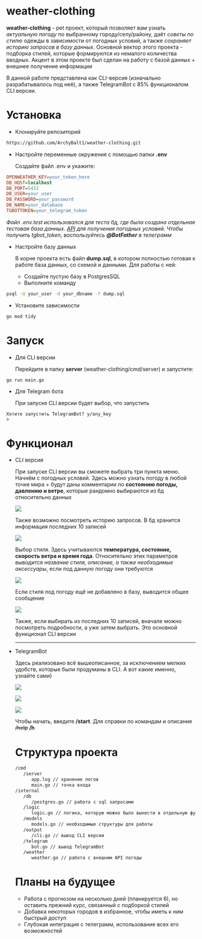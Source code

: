 # weather-clothing

__weather-clothing__ - pet проект, который позволяет вам узнать _актуальную погоду_ по выбранному городу/селу/району, даёт _советы по стилю_ одежды в зависимости от погодных условий, а также _сохраняет историю запросов в базу данных_. Основной вектор этого проекта - подборка стилей, которые формируются из немалого количества вводных. Акцент в этом проекте был сделан на работу с базой данных + внешнее получение информации

В данной работе представлена как CLI-версия (изначально разрабатывалось под неё), а также TelegramBot с 85% функционалом CLI версии.
# Установка
* Клонируйте репозиторий

```bash
https://github.com/ArchyBalt1/weather-clothing.git
```
* Настройте переменные окружения с помощью папки __.env__
  
  Создайте файл .env и укажите:
```ini
OPENWEATHER_KEY=your_token_here
DB_HOST=localhost
DB_PORT=5432
DB_USER=your_user
DB_PASSWORD=your_password
DB_NAME=your_database
TGBOTTOKEN=your_telegram_token
```
_Файл .env.test использовался для теста бд, где была создана отдельная тестовая база данных. [API](https://openweathermap.org/api) для получения погодных условий. Чтобы получить tgbot_token, воспользуйтесь **@BotFather** в телеграмм_
* Настройте базу данных
  
  В корне проекта есть файл **dump.sql**, в котором полностью готовая к работе база данных, со схемой и данными. Для работы с ней:
    * Создайте пустую базу в PostgresSQL
    * Выполните команду
```bash
psql -U your_user -d your_dbname -f dump.sql
```
  * Установите зависимости
```bash
go mod tidy
```
# Запуск
* Для CLI версии

  Перейдите в папку **server** (weather-clothing/cmd/server) и запустите:
```bash
go run main.go
```
* Для Telegram бота
  
  При запуске CLI версии будет выбор, что запустить
```os.Stdin
Хотите запустить TelegramBot? y/any_key
>
```
# Функционал
* CLI версия
  
  При запуске CLI версии вы сможете выбрать три пункта меню. Начнём с погодных условий. Здесь можно узнать погоду в любой точке мира + будут даны комментарии по **состоянию погоды, давлению и ветре**, которые рандомно выбираются из бд относительно данных
  
  ![](screens/CLIweather.png)

  Также возможно посмотреть историю запросов. В бд хранится информация последних 10 записей
  
  ![](screens/CLIhistory.png)

  Выбор стиля. Здесь учитываются **температура, состояние, скорость ветра и время года**. Относительно этих параметров выводится *название стиля, описание, а также необходимые аксессуары*, если под данную погоду они требуются

  ![](screens/CLIstyle(1).png)
  
  Если стиля под погоду ещё не добавлено в базу, выводится общее сообщение
  
  ![](screens/CLIstyle(0).png)

  Также, если выбирать из последних 10 записей, вначале можно посмотреть подробности, а уже затем выбрать. Это основной функционал CLI версии
  ___
* TelegramBot
  
  Здесь реализовано всё вышеописанное, за исключением мелких удобств, которые были продуманы в CLI. А вот какие именно, узнайте сами)

  ![](screens/tgbotweather.png)

  ![](screens/tgbothistory.png)

  ![](screens/tgbotstyle.png)

  Чтобы начать, введите **/start**. Для справки по командам и описание ~~/help~~ **/h**
  # Структура проекта
  ```bash
  /cmd
     /server
        app.log // хранение логов
        main.go // точка входа
  /internal
     /db
        /postgres.go // работа с sql запросами
     /logic
        logic.go // логика, которую можно было вынести в отдельную функцию
     /models
        models.go // необходимые структуры для работы
     /output
        /cli.go // вывод CLI версии
     /telegram
        bot.go // вывод TelegramBot
     /weather
        weather.go // работа с внешним API погоды
  ```
  # Планы на будущее
  * Работа с прогнозом на несколько дней (планируется 6), но оставить прежний курс, связанный с подборкой стилей
  * Добавка некоторых городов в избранное, чтобы иметь к ним быстрый доступ
  * Глубокая интеграция с телеграмм, использование всех его возможностей 
